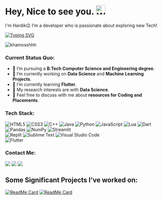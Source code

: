 <h1>Hey, Nice to see you. <img src="https://raw.githubusercontent.com/Tarikul-Islam-Anik/Animated-Fluent-Emojis/master/Emojis/Hand%20gestures/Waving%20Hand.png" alt="Waving Hand" width="30" height="30" /></h1>

I'm Hardik😉 I'm a developer who is passionate about exploring new Tech!

[![Typing SVG](https://readme-typing-svg.herokuapp.com?vCenter=true&width=500&lines=Enthusiastic+Developer;Passionate+about+Tech)](https://git.io/typing-svg)

<p align="left"> <img src="https://komarev.com/ghpvc/?username=khamosshhh&label=Profile%20views&color=0e75b6&style=flat" alt="khamosshhh" /></p>

### Current Status Quo:

- 💼 I’m pursuing a <strong>B.Tech Computer Science and Engineering degree</strong>.
- 🔭 I’m currently working on <strong>Data Science</strong> and <strong>Machine Learning Projects</strong>.
- 🌱 I’m currently learning <strong>Flutter</strong>.
- 🤔 My research interests are with <strong>Data Science</strong>.
- 💬 Feel free to discuss with me about <strong> resources for Coding and Placements</strong>.

### Tech Stack:
![HTML5](https://img.shields.io/badge/html5-%23E34F26.svg?style=for-the-badge&logo=html5&logoColor=white)
![CSS3](https://img.shields.io/badge/css3-%231572B6.svg?style=for-the-badge&logo=css3&logoColor=white)
![C++](https://img.shields.io/badge/c++-%2300599C.svg?style=for-the-badge&logo=c%2B%2B&logoColor=white)
![Java](https://img.shields.io/badge/java-%23ED8B00.svg?style=for-the-badge&logo=openjdk&logoColor=white)
![Python](https://img.shields.io/badge/python-3670A0?style=for-the-badge&logo=python&logoColor=ffdd54)
![JavaScript](https://img.shields.io/badge/javascript-%23323330.svg?style=for-the-badge&logo=javascript&logoColor=%23F7DF1E)
![Lua](https://img.shields.io/badge/lua-%232C2D72.svg?style=for-the-badge&logo=lua&logoColor=white)
![Dart](https://img.shields.io/badge/dart-%230175C2.svg?style=for-the-badge&logo=dart&logoColor=white)
<br>
![Pandas](https://img.shields.io/badge/pandas-%23150458.svg?style=for-the-badge&logo=pandas&logoColor=white)
![NumPy](https://img.shields.io/badge/numpy-%23013243.svg?style=for-the-badge&logo=numpy&logoColor=white)
![Streamlit](https://img.shields.io/badge/Streamlit-FF4B4B?style=for-the-badge&logo=Streamlit&logoColor=white)
<br>
![Replit](https://img.shields.io/badge/Replit-DD1200?style=for-the-badge&logo=Replit&logoColor=white)
![Sublime Text](https://img.shields.io/badge/sublime_text-%23575757.svg?style=for-the-badge&logo=sublime-text&logoColor=important)
![Visual Studio Code](https://img.shields.io/badge/Visual%20Studio%20Code-0078d7.svg?style=for-the-badge&logo=visual-studio-code&logoColor=white)
<br>
![Flutter](https://img.shields.io/badge/Flutter-%2302569B.svg?style=for-the-badge&logo=Flutter&logoColor=white)

### Contact Me: 
<a href="mailto: contact@hardiksinghal.in">
<img src="https://img.shields.io/badge/MAIL-7B83EB?&style=for-the-badge&logo=Microsoft-outlook&logoColor=white"></a> 
<a href="https://www.linkedin.com/in/hardik-singhal-hs07/">
<img src="https://img.shields.io/badge/LinkedIn-0077B5?style=for-the-badge&logo=linkedin&logoColor=white"></a>
<a href="https://hardiksinghal.in">
<img src="https://img.shields.io/badge/Website-FF0045?style=for-the-badge&logo=Microsoft-edge&logoColor=white"></a>

## Some Significant Projects I've worked on:
[![ReadMe Card](https://github-readme-stats.vercel.app/api/pin/?username=khamosshhh&theme=material-palenight&repo=GeekNavi)](https://github.com/khamosshhh/GeekNavi)
[![ReadMe Card](https://github-readme-stats.vercel.app/api/pin/?username=khamosshhh&theme=material-palenight&repo=HuddleHub)](https://github.com/khamosshhh/HuddleHub)
